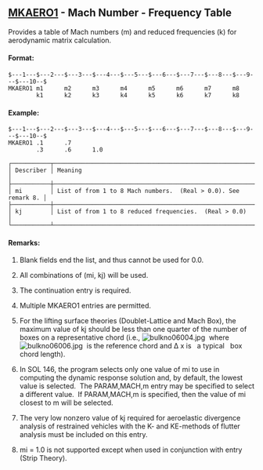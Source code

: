 ## [MKAERO1](https://help.hexagonmi.com/bundle/MSC_Nastran_2022.4/page/Nastran_Combined_Book/qrg/bulkno/TOC.MKAERO1.xhtml) - Mach Number - Frequency Table

Provides a table of Mach numbers (m) and reduced frequencies (k) for aerodynamic matrix calculation.

#### Format:

```nastran
$---1---$---2---$---3---$---4---$---5---$---6---$---7---$---8---$---9---$---10--$
MKAERO1 m1      m2      m3      m4      m5      m6      m7      m8              
        k1      k2      k3      k4      k5      k6      k7      k8              
```
#### Example:

```nastran
$---1---$---2---$---3---$---4---$---5---$---6---$---7---$---8---$---9---$---10--$
MKAERO1 .1      .7                                                              
        .3      .6      1.0                                                     
```
```text
┌───────────┬────────────────────────────────────────────────────────────────┐
│ Describer │ Meaning                                                        │
├───────────┼────────────────────────────────────────────────────────────────┤
│ mi        │ List of from 1 to 8 Mach numbers.  (Real > 0.0). See remark 8. │
├───────────┼────────────────────────────────────────────────────────────────┤
│ kj        │ List of from 1 to 8 reduced frequencies.  (Real > 0.0)         │
└───────────┴────────────────────────────────────────────────────────────────┘
```
#### Remarks:

1. Blank fields end the list, and thus cannot be used for 0.0.

2. All combinations of (mi, kj) will be used.

3. The continuation entry is required.

4. Multiple MKAERO1 entries are permitted.

5. For the lifting surface theories (Doublet-Lattice and Mach Box), the maximum value of kj should be less than one quarter of the number of boxes on a representative chord (i.e.,  ![bulkno06004.jpg](https://help-be.hexagonmi.com/bundle/MSC_Nastran_2022.4/page/Nastran_Combined_Book/qrg/bulkno/../../../assets/bulkno06004.jpg?_LANG=enus)  where  ![bulkno06006.jpg](https://help-be.hexagonmi.com/bundle/MSC_Nastran_2022.4/page/Nastran_Combined_Book/qrg/bulkno/../../../assets/bulkno06006.jpg?_LANG=enus)  is the reference chord and  Δ x  is   a typical   box chord length).

6. In SOL 146, the program selects only one value of mi to use in computing the dynamic response solution and, by default, the lowest value is selected.  The PARAM,MACH,m entry may be specified to select a different value.  If PARAM,MACH,m is specified, then the value of mi closest to m will be selected.

7. The very low nonzero value of kj required for aeroelastic divergence analysis of restrained vehicles with the K- and KE-methods of flutter analysis must be included on this entry.

8. mi = 1.0 is not supported except when used in conjunction with   entry (Strip Theory).

